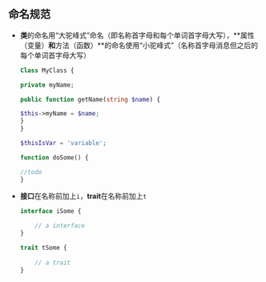 ## 命名规范

- **类**的命名用“大驼峰式”命名（即名称首字母和每个单词首字母大写），**属性（变量）**和**方法（函数）**的命名使用“小驼峰式”（名称首字母消息但之后的每个单词首字母大写）  

  ```php
  Class MyClass {
  
  private myName;
  
  public function getName(string $name) {
  
  $this->myName = $name;
  }
  }
  
  $thisIsVar = 'variable';
  
  function doSome() {
  
  //todo
  }
  ```

- **接口**在名称前加上`i`，**trait**在名称前加上`t`

  ```php
  interface iSome {
      
      // a interface
  }
  
  trait tSome {
      
      // a trait
  }
  ```

